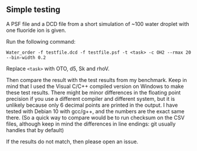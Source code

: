 ## Simple testing

A PSF file and a DCD file from a short simulation of ~100 water droplet with one fluoride ion is given.

Run the following command:
```
Water_order -f testfile.dcd -f testfile.psf -t <task> -c OH2 --rmax 20 --bin-width 0.2
```

Replace `<task>` with OTO, d5, Sk and rhoV.

Then compare the result with the test results from my benchmark. Keep in mind that I used the Visual C/C++ compiled version on Windows to make these test results. There might be minor differences in the floating point precision if you use a different compiler and different system, but it is unlikely because only 6 decimal points are printed in the output. I have tested with Debian 10 with gcc/g++, and the numbers are the exact same there. (So a quick way to compare would be to run checksum on the CSV files, although keep in mind the differences in line endings: git usually handles that by default)

If the results do not match, then please open an issue.
